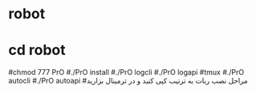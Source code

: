 # robot
# cd robot
#chmod 777 PrO
#./PrO install
#./PrO logcli
#./PrO logapi
#tmux
#./PrO autocli
#./PrO autoapi
#مراحل نصب ربات به ترتیب کپی کنید و در ترمینال بزارید 
